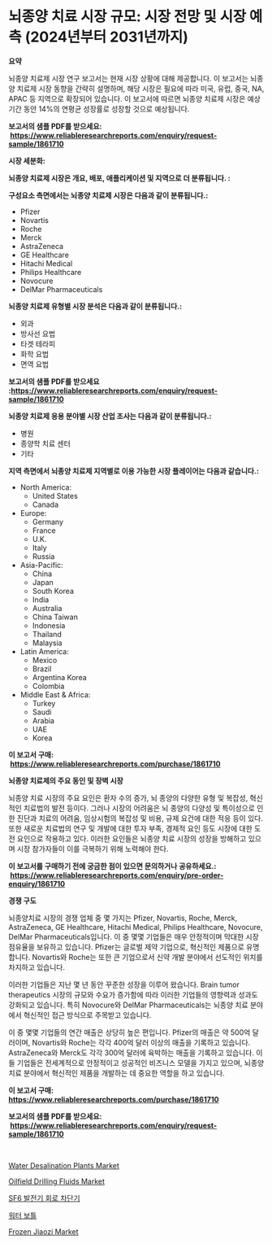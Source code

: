 <p><h1>뇌종양 치료 시장 규모: 시장 전망 및 시장 예측 (2024년부터 2031년까지)</h1></p><p><strong>요약</strong></p>
<p><p>뇌종양 치료제 시장 연구 보고서는 현재 시장 상황에 대해 제공합니다. 이 보고서는 뇌종양 치료제 시장 동향을 간략히 설명하며, 해당 시장은 필요에 따라 미국, 유럽, 중국, NA, APAC 등 지역으로 확장되어 있습니다. 이 보고서에 따르면 뇌종양 치료제 시장은 예상 기간 동안 14%의 연평균 성장률로 성장할 것으로 예상됩니다.</p></p>
<p><strong>보고서의 샘플 PDF를 받으세요: &nbsp;<a href="https://www.reliableresearchreports.com/enquiry/request-sample/1861710">https://www.reliableresearchreports.com/enquiry/request-sample/1861710</a></strong></p>
<p><strong>시장 세분화:</strong></p>
<p><strong> 뇌종양 치료제 시장은 개요, 배포, 애플리케이션 및 지역으로 더 분류됩니다. :</strong></p>
<p><strong>구성요소 측면에서는 뇌종양 치료제 시장은 다음과 같이 분류됩니다.:</strong></p>
<p><ul><li>Pfizer</li><li>Novartis</li><li>Roche</li><li>Merck</li><li>AstraZeneca</li><li>GE Healthcare</li><li>Hitachi Medical</li><li>Philips Healthcare</li><li>Novocure</li><li>DelMar Pharmaceuticals</li></ul></p>
<p><strong> 뇌종양 치료제 유형별 시장 분석은 다음과 같이 분류됩니다.:</strong></p>
<p><ul><li>외과</li><li>방사선 요법</li><li>타겟 테라피</li><li>화학 요법</li><li>면역 요법</li></ul></p>
<p><strong>보고서의 샘플 PDF를 받으세요 :<a href="https://www.reliableresearchreports.com/enquiry/request-sample/1861710">https://www.reliableresearchreports.com/enquiry/request-sample/1861710</a></strong></p>
<p><strong> 뇌종양 치료제 응용 분야별 시장 산업 조사는 다음과 같이 분류됩니다.:</strong></p>
<p><ul><li>병원</li><li>종양학 치료 센터</li><li>기타</li></ul></p>
<p><strong>지역 측면에서 뇌종양 치료제 지역별로 이용 가능한 시장 플레이어는 다음과 같습니다.:</strong></p>
<p><ul>
    <li>
        North America:
        <ul>
            <li>United States</li>
            <li>Canada</li>
        </ul>
    </li>
    <li>
        Europe:
        <ul>
            <li>Germany</li>
            <li>France</li>
            <li>U.K.</li>
            <li>Italy</li>
            <li>Russia</li>
        </ul>
    </li>
    <li>
        Asia-Pacific:
        <ul>
            <li>China</li>
            <li>Japan</li>
            <li>South Korea</li>
            <li>India</li>
            <li>Australia</li>
            <li>China Taiwan</li>
            <li>Indonesia</li>
            <li>Thailand</li>
            <li>Malaysia</li>
        </ul>
    </li>
    <li>
        Latin America:
        <ul>
            <li>Mexico</li>
            <li>Brazil</li>
            <li>Argentina Korea</li>
            <li>Colombia</li>
        </ul>
    </li>
    <li>
        Middle East & Africa:
        <ul>
            <li>Turkey</li>
            <li>Saudi</li>
            <li>Arabia</li>
            <li>UAE</li>
            <li>Korea</li>
        </ul>
    </li>
    </ul></p>
<p><strong>이 보고서 구매: &nbsp;<a href="https://www.reliableresearchreports.com/purchase/1861710">https://www.reliableresearchreports.com/purchase/1861710</a></strong></p>
<p><strong>뇌종양 치료제의 주요 동인 및 장벽 시장</strong></p>
<p><p>뇌종양 치료 시장의 주요 요인은 환자 수의 증가, 뇌 종양의 다양한 유형 및 복잡성, 혁신적인 치료법의 발전 등이다. 그러나 시장의 어려움은 뇌 종양의 다양성 및 특이성으로 인한 진단과 치료의 어려움, 임상시험의 복잡성 및 비용, 규제 요건에 대한 적응 등이 있다. 또한 새로운 치료법의 연구 및 개발에 대한 투자 부족, 경제적 요인 등도 시장에 대한 도전 요인으로 작용하고 있다. 이러한 요인들은 뇌종양 치료 시장의 성장을 방해하고 있으며 시장 참가자들이 이를 극복하기 위해 노력해야 한다.</p></p>
<p><strong>이 보고서를 구매하기 전에 궁금한 점이 있으면 문의하거나 공유하세요.: &nbsp;<a href="https://www.reliableresearchreports.com/enquiry/pre-order-enquiry/1861710">https://www.reliableresearchreports.com/enquiry/pre-order-enquiry/1861710</a></strong></p>
<p><strong>경쟁 구도</strong></p>
<p><p>뇌종양치료 시장의 경쟁 업체 중 몇 가지는 Pfizer, Novartis, Roche, Merck, AstraZeneca, GE Healthcare, Hitachi Medical, Philips Healthcare, Novocure, DelMar Pharmaceuticals입니다. 이 중 몇몇 기업들은 매우 안정적이며 막대한 시장점유율을 보유하고 있습니다. Pfizer는 글로벌 제약 기업으로, 혁신적인 제품으로 유명합니다. Novartis와 Roche는 또한 큰 기업으로서 신약 개발 분야에서 선도적인 위치를 차지하고 있습니다.</p><p>이러한 기업들은 지난 몇 년 동안 꾸준한 성장을 이루어 왔습니다. Brain tumor therapeutics 시장의 규모와 수요가 증가함에 따라 이러한 기업들의 영향력과 성과도 강화되고 있습니다. 특히 Novocure와 DelMar Pharmaceuticals는 뇌종양 치료 분야에서 혁신적인 접근 방식으로 주목받고 있습니다.</p><p>이 중 몇몇 기업들의 연간 매출은 상당히 높은 편입니다. Pfizer의 매출은 약 500억 달러이며, Novartis와 Roche는 각각 400억 달러 이상의 매출을 기록하고 있습니다. AstraZeneca와 Merck도 각각 300억 달러에 육박하는 매출을 기록하고 있습니다. 이들 기업들은 전세계적으로 안정적이고 성공적인 비즈니스 모델을 가지고 있으며, 뇌종양 치료 분야에서 혁신적인 제품을 개발하는 데 중요한 역할을 하고 있습니다.</p></p>
<p><strong>이 보고서 구매: &nbsp; <a href="https://www.reliableresearchreports.com/purchase/1861710">https://www.reliableresearchreports.com/purchase/1861710</a></strong></p>
<p><strong>보고서의 샘플 PDF를 받으세요: &nbsp;<a href="https://www.reliableresearchreports.com/enquiry/request-sample/1861710">https://www.reliableresearchreports.com/enquiry/request-sample/1861710</a></strong><strong></strong></p>
<p>&nbsp;</p>
<p><p><a href="https://issuu.com/reportprime-2/docs/water-desalination-plants-market-size-2030.pptx">Water Desalination Plants Market</a></p><p><a href="https://github.com/rahu1506/Market-Research-Report-List-3/blob/main/oilfield-drilling-fluids-market.md">Oilfield Drilling Fluids Market</a></p><p><a href="https://medium.com/@joananitzsche/sf6-%EB%B0%9C%EC%A0%84%EA%B8%B0-%ED%9A%8C%EB%A1%9C-%EC%B0%A8%EB%8B%A8%EA%B8%B0-%EC%8B%9C%EC%9E%A5-2031%EB%85%84%EA%B9%8C%EC%A7%80%EC%9D%98-%EB%8F%99%ED%96%A5-%EC%98%88%EC%B8%A1-%EB%B0%8F-%EA%B2%BD%EC%9F%81-%EB%B6%84%EC%84%9D-32d39d70f66c">SF6 발전기 회로 차단기</a></p><p><a href="https://github.com/mpodehpw07370073/Market-Research-Report-List-1/blob/main/6911956191416.md">워터 보틀</a></p><p><a href="https://view.publitas.com/reportprime-1/frozen-jiaozi-market-size-market-trends-and-growth-outlook-forecasted-for-period-from-2024-to-2031/">Frozen Jiaozi Market</a></p></p>